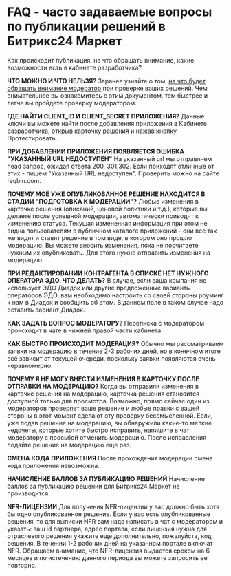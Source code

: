 # FAQ - часто задаваемые вопросы по публикации решений в Битрикс24 Маркет

Как происходит публикация, на что обращать внимание, какие возможности есть в кабинете разработчика?

**ЧТО МОЖНО И ЧТО НЕЛЬЗЯ?**
Заранее узнайте о том, [на что будет обращать внимание модератор](https://vendors.bitrix24.ru/doc/ru/moderator_rules_rest.php) при проверке ваших решений. Чем внимательнее вы ознакомитесь с этим документом, тем быстрее и легче вы пройдете проверку модератором.

**ГДЕ НАЙТИ CLIENT_ID И CLIENT_SECRET ПРИЛОЖЕНИЯ?**
Данные ключи вы можете найти после добавления приложения в Кабинете разработчика, открыв карточку решения и нажав кнопку Протестировать.

**ПРИ ДОБАВЛЕНИИ ПРИЛОЖЕНИЯ ПОЯВЛЯЕТСЯ ОШИБКА "УКАЗАННЫЙ URL НЕДОСТУПЕН"**
На указанный url мы отправляем head запрос, ожидая ответа 200, 301,302. Если приходят отличные от этих - пишем "Указанный URL недоступен". Проверить можно на сайте reqbin.com.

**ПОЧЕМУ МОЁ УЖЕ ОПУБЛИКОВАННОЕ РЕШЕНИЕ НАХОДИТСЯ В СТАДИИ "ПОДГОТОВКА К МОДЕРАЦИИ"?**
Любые изменения в карточке решения (описаний, ценовой политики и т.д.), которые вы делаете после успешной модерации, автоматически приводят к изменению статуса. Текущая измененная информация при этом не видна пользователям в публичном каталоге приложений - они все так же видят и ставят решение в том виде, в котором оно прошло модерацию. Вы можете вносить изменения, пока не посчитаете нужным их опубликовать. Для этого нужно отправить изменения на модерацию.

**ПРИ РЕДАКТИРОВАНИИ КОНТРАГЕНТА В СПИСКЕ НЕТ НУЖНОГО ОПЕРАТОРА ЭДО. ЧТО ДЕЛАТЬ?**
В случае, если ваша компания не использует ЭДО Диадок или другие предложенные варианты операторов ЭДО, вам необходимо настроить со своей стороны роуминг к нам в Диадок и сообщить об этом. В данном поле в таком случае надо оставить вариант Диадок.

**КАК ЗАДАТЬ ВОПРОС МОДЕРАТОРУ?**
Переписка с модератором происходит в чате в нижней правой части кабинета.

**КАК БЫСТРО ПРОИСХОДИТ МОДЕРАЦИЯ?**
Обычно мы рассматриваем заявки на модерацию в течение 2-3 рабочих дней, но в конечном итоге всё зависит от текущей очереди, поскольку заявки появляются очень неравномерно.

**ПОЧЕМУ Я НЕ МОГУ ВНЕСТИ ИЗМЕНЕНИЯ В КАРТОЧКУ ПОСЛЕ ОТПРАВКИ НА МОДЕРАЦИЮ?**
Когда вы отправили изменения в карточке решения на модерацию, карточка решения становится доступной только для просмотра. Возможно, прямо сейчас один из модераторов проверяет ваше решение и любые правки с вашей стороны в этот момент сделают эту проверку бессмысленной. Если, уже подав решение на модерацию, вы обнаружили какие-то мелкие недочеты, которые хотите быстро исправить, напишите в чат модератору с просьбой отменить модерацию. После исправления подайте решение на модерацию еще раз.

**СМЕНА КОДА ПРИЛОЖЕНИЯ**
После прохождения модерации смена кода приложения невозможна.

**НАЧИСЛЕНИЕ БАЛЛОВ ЗА ПУБЛИКАЦИЮ РЕШЕНИЙ**
Начисление баллов за публикацию решений для Битрикс24.Маркет не производится. 

**NFR-ЛИЦЕНЗИИ**
Для получения NFR-лицензии у вас должно быть хотя бы одно опубликованное решение. Если у вас есть опубликованные решения, то для выписки NFR вам надо написать в чат с модератором и указать: ваш id партнера, адрес портала, если лицензия нужна для отраслевого решения укажите еще дополнительно, пожалуйста, код решения. В течении 1-2 рабочих дней на указанном портале включат NFR. Обращаем внимание, что NFR-лицензия выдается сроком на 6 месяцев и по истечению данного периода вы можете запросить ее повторно.